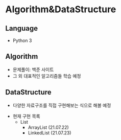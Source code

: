 # Algorithm&DataStructure

## Language
* Python 3

## Algorithm
* 문제풀이: 백준 사이트
* 그 외 대표적인 알고리즘들 학습 예정

## DataStructure
* 다양한 자료구조를 직접 구현해보는 식으로 해볼 예정
- 현재 구현 목록
    - List
        - ArrayList (21.07.22)
        - LinkedList (21.07.23)